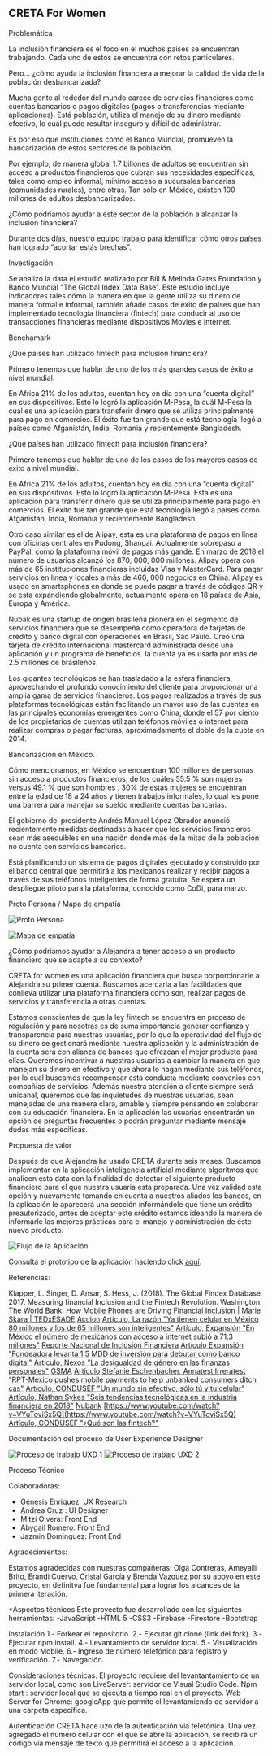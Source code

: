 ## CRETA For Women


Problemática

La inclusión financiera es el foco en el muchos países se encuentran trabajando. Cada uno de estos se encuentra con retos particulares.

Pero… ¿cómo ayuda la inclusión financiera a mejorar la calidad de vida de la población desbancarizada?


Mucha gente al rededor del mundo carece de servicios financieros como cuentas bancarios o pagos digitales (pagos o transferencias mediante aplicaciones). Está población, utiliza el manejo de su dinero mediante efectivo, lo cual puede resultar inseguro y difícil de administrar.

Es por eso que instituciones como el Banco Mundial, promueven la bancarización de estos sectores de la población.

Por ejemplo, de manera global 1.7 billones de adultos se encuentran sin acceso a productos financieros que cubran sus necesidades específicas, tales como empleo informal, mínimo acceso a sucursales bancarias (comunidades rurales), entre otras. Tan sólo en México, existen 100 millones de adultos desbancarizados.

¿Cómo podríamos ayudar a este sector de la población a alcanzar la inclusión financiera?

Durante dos días, nuestro equipo trabajo para identificar cómo otros países han logrado “acortar estás brechas”.

Investigación.

Se analizo la data el estudió realizado por Bill & Melinda Gates Foundation y  Banco Mundial  “The Global Index Data Base”. Este estudio incluye indicadores tales cómo la manera en que la gente utiliza su dinero de manera formal e informal, también añade casos de éxito de países que han implementado tecnología financiera (fintech) para conducir al uso de transacciones financieras mediante dispositivos
Movies e internet. 

Benchamark

¿Qué países han utilizado fintech para inclusión financiera?

Primero tenemos que hablar de uno de los más grandes casos de éxito a nivel mundial.

En Africa 21% de los adultos, cuentan hoy en día con una “cuenta digital” en sus dispositivos. Esto lo logró la aplicación M-Pesa, la cuál M-Pesa la cual es una aplicación para transferir dinero que se utiliza principalmente para pago en comercios. El éxito fue tan grande que está tecnología llegó a países como Afganistán, India, Romania y recientemente Bangladesh. 


¿Qué países han utilizado fintech para inclusión financiera?

Primero tenemos que hablar de uno de los casos de los mayores casos de éxito a nivel mundial.

En Africa 21% de los adultos, cuentan hoy en día con una “cuenta digital” en sus dispositivos. Esto lo logró la aplicación M-Pesa. Esta es una aplicación para transferir dinero que se utiliza principalmente para pago en comercios. El éxito fue tan grande que está tecnología llegó a países como Afganistán, India, Romania y recientemente Bangladesh.

Otro caso similar es el de Alipay, esta es una plataforma de pagos en línea con oficinas centrales en Pudong, Shangai. Actualmente sobrepaso a PayPal, como la plataforma móvil de pagos más gande. En marzo de 2018 el número de usuarios alcanzó los 870, 000, 000 millones. Alipay opera con más de 65 instituciones financieras incluidas Visa y MasterCard. Para pagar servicios en línea y locales a más de 460, 000 negocios en China. Alipay es usado en smartsphones en donde se puede pagar a través de códigos QR y se esta expandiendo globalmente, actualmente opera en 18 países de Asia, Europa y América.

Nubak es una startup de origen brasileña pionera en el segmento de servicios financiera que se desempeña como operadora de tarjetas de crédito y banco digital con operaciones en Brasil, Sao Paulo. Creo una tarjeta de crédito internacional mastercard administrada desde una aplicación y un programa de beneficios. la cuenta ya es usada por más de 2.5 millones de brasileños.


Los gigantes tecnológicos se han trasladado a la esfera financiera, aprovechando el profundo conocimiento del cliente para proporcionar una amplia gama de servicios financieros. Los pagos realizados a través de sus plataformas tecnológicas están facilitando un mayor uso de las cuentas en las principales economías emergentes como China, donde el 57 por ciento de los propietarios de cuentas utilizan teléfonos móviles o internet para realizar compras o pagar facturas, aproximadamente el doble de la cuota en 2014.


Bancarización en México.

Cómo mencionamos, en México se encuentran 100 millones de personas sin acceso a productos financieros, de los cuáles 55.5 %  son mujeres versus 49.1 % que son hombres . 30% de estas mujeres se encuentran entre la edad de 18 a 24 años y tienen trabajos informales, lo cual les pone una barrera para manejar su sueldo mediante cuentas bancarias.

El gobierno del presidente Andrés Manuel López Obrador anunció recientemente medidas destinadas a hacer que los servicios financieros sean más asequibles en una nación donde más de la mitad de la población no cuenta con servicios bancarios.

Está planificando un sistema de pagos digitales ejecutado y construido por el banco central que permitirá a los mexicanos realizar y recibir pagos a través de sus teléfonos inteligentes de forma gratuita. Se espera un despliegue piloto para la plataforma, conocido como CoDi, para marzo.


Proto Persona / Mapa de empatía

![Proto Persona](https://i.ibb.co/kB51khV/proto-Persona.png)

![Mapa de empatía](https://i.ibb.co/6bmjmDw/Talent-Land-Mapa-de-empati-a.jpg)

¿Cómo podríamos ayudar a Alejandra a tener acceso a un producto financiero que se adapte a su contexto?

CRETA for women es una aplicación financiera que busca porporcionarle a Alejandra  su primer cuenta. Buscamos acercarla a las facilidades que conlleva utilizar una plataforma financiera como son, realizar pagos de servicios y transferencia a otras cuentas.

Estamos conscientes de que la ley fintech se encuentra en proceso de regulación y para nosotras es de suma importancia generar confianza y transparencia para nuestras usuarias, por lo que la operatividad del flujo de su dinero se gestionará mediante nuestra aplicación y la administración  de la cuenta será con alianza de bancos que ofrezcan el mejor producto para ellas. Queremos incentivar a nuestras usuarias a cambiar la manera en que manejan su dinero en efectivo y que ahora lo hagan mediante sus teléfonos, por lo cual buscamos recompensar esta conducta mediante convenios con compañías de servicios. Además nuestra atención a cliente siempre será unicanal, queremos que las inquietudes de nuestras usuarias, sean manejadas de una manera clara, amable y siempre pensando en colaborar con su educación financiera. En la aplicación las usuarias encontrarán un opción de preguntas frecuentes o podrán preguntar mediante mensaje dudas más específicas.

Propuesta de valor

Después de que Alejandra ha usado CRETA durante seis meses. Buscamos implementar en la aplicación inteligencia artificial mediante algoritmos que analicen esta data con la finalidad de detectar el  siguiente producto financiero para el que nuestra usuaria esta preparada. Una vez validad esta opción y nuevamente tomando en cuenta a nuestros aliados los bancos, en la aplicación le aparecerá una sección informándole que tiene un crédito preautorizado, antes de aceptar este crédito estamos ideando la manera de informarle las mejores prácticas para el manejo y administración de este nuevo producto. 

![Flujo de la Aplicación](https://i.ibb.co/rZHF9HP/flujo-De-Aplicacio-n.png)

Consulta el prototipo de la aplicación haciendo click [aquí](https://marvelapp.com/5g8iija/screen/56123421).

Referencias:

Klapper, L. Singer, D. Ansar, S. Hess, J. (2018). The Global Findex Database 2017. Measuring financial Inclusion and the Fintech Revolution. Washington: The World Bank.
[How Mobile Phones are Driving Financial Inclusion | Marie Skara | TEDxESADE](https://www.youtube.com/watch?v=1O83CnrKfkk)
[Accion](https://www.accion.org/how-we-work/)
[Artículo, La razón "Ya tienen celular en México 80 millones y los de 65 millones son inteligentes"](https://www.razon.com.mx/mexico/ya-tienen-celular-en-mexico-80-millones-y-los-de-65-millones-son-inteligentes/)
[Artículo, Expansión "En México el número de mexicanos con acceso a internet subió a 71.3 millones"](https://expansion.mx/tecnologia/2018/02/20/en-mexico-hay-713-millones-de-mexicanos-con-acceso-a-internet)
[Reporte Nacional de Inclusión Financiera](https://www.cnbv.gob.mx/Inclusi%C3%B3n/Documents/Reportes%20de%20IF/Reporte%20de%20Inclusion%20Financiera%208.pdf)
[Artículo Expansión "Fondeadora levanta 1.5 MDD de inversión para debutar como banco digital"](https://expansion.mx/emprendedores/2019/03/06/fondeadora-levanta-1-5-mdd-de-inversion-para-debutar-como-banco-digital)
[Artículo, Nexos "La desigualdad de género en las finanzas personales"](https://economia.nexos.com.mx/?p=1832)
[GSMA](https://www.gsma.com/)
[Artículo,Stefanie Eschenbacher, Annatest Irreratest "RPT-Mexico pushes mobile payments to help unbanked consumers ditch cas"](https://www.reuters.com/article/mexico-fintech-unbanked/rpt-mexico-pushes-mobile-payments-to-help-unbanked-consumers-ditch-cash-idUSL1N20D0GZ)
[Artículo, CONDUSEF "Un mundo sin efectivo, sólo tú y tu celular"](https://www.condusef.gob.mx/Revista/index.php/usuario-inteligente/servicios-financieros/330-un-mundo-sin-efectivo-solo-tu-y-tu-celular)
[Artículo, Nathan Sykes "Seis tendencias tecnológicas en la industria financiera en 2018"](https://www.bbvaopenmind.com/economia/economia-global/seis-tendencias-tecnologicas-en-la-industria-financiera-en-2018/)
[Nubank](https://nubank.com.br/)
[https://www.youtube.com/watch?v=VYuToviSx5Q](https://www.youtube.com/watch?v=VYuToviSx5Q)
[Artículo, CONDUSEF "¿Qué son las fintech?"](https://www.condusef.gob.mx/Revista/index.php/usuario-inteligente/educacion-financiera/763-que-son-las-fintech)


Documentación del proceso de User Experience Designer

![Proceso de trabajo UXD 1](https://i.ibb.co/BnCh2tB/IMG-20190423-172837.jpg)
![Proceso de trabajo UXD 2](https://i.ibb.co/GCmYwML/IMG-20190424-193017.jpg)

Proceso Técnico



Colaboradoras:

- Génesis Enriquez: UX Research 
- Andrea Cruz : UI Designer
- Mitzi Olvera: Front End
- Abygail Romero: Front End
- Jazmin Dominguez: Front End

Agradecimientos:

Estamos agradecidas con nuestras compañeras: Olga Contreras, Ameyalli Brito, Erandi Cuervo, Cristal García y Brenda Vazquez por su apoyo en este proyecto, en definitva fue fundamental para lograr los alcances de la primera iteración.

*Aspectos técnicos
Este proyecto fue desarrollado con las siguientes herramientas:
-JavaScript
-HTML 5
-CSS3
-Firebase
-Firestore
-Bootstrap


Instalación
1.- Forkear el repositorio.
2.- Ejecutar git clone (link del fork).
3.- Ejecutar npm install.
4.- Levantamiento de servidor local.
5.- Visualización en modo Mobile.
6.- Ingreso de número telefónico para registro y verificación.
7.- Navegación.



Consideraciones técnicas.
El proyecto requiere del levantantamiento de un servidor local, como son
LiveServer: servidor de Visual Studio Code.
Npm start : servidor local que se ejecuta a tiempo real en el proyecto.
Web Server for Chrome: googleApp que permite el levantamiendo de servidor a una carpeta específica.



Autenticación
CRETA hace uzo de la autenticación vía telefónica.
Una vez agregado el número celular con el que se abre la aplicación, se recibirá un código vía mensaje de texto
que permitirá el acceso a la aplicación.


